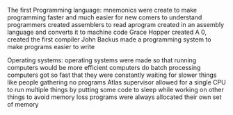 The first Programming language:
mnemonics were create to make programming faster and much easier for new comers to understand
programmers created assemblers to read aprogram created in an assembly language and converts it to machine code
Grace Hopper created A 0, created the first compiler 
John Backus made a programming system to make programs easier to write



Operating systems:
operating systems were made so that running computers would be more efficient
computers do batch processing
computers got so fast that they were constantly waiting for slower things like people gathering no programs
Atlas supervisor allowed for a single CPU to run multiple things by putting some code to sleep while working on other things 
to avoid memory loss programs were always allocated their own set of memory 
